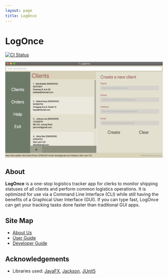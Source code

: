 ```yaml
---
layout: page
title: LogOnce
---
```

# LogOnce

[![CI Status](https://github.com/AY2021S1-CS2103-F09-4/tp/workflows/Java%20CI/badge.svg)](https://github.com/AY2021S1-CS2103-F09-4/tp/actions)

![Ui](images/Ui.png)

## About

**LogOnce** is a one-stop logistics tracker app for clerks to monitor shipping statuses of all clients and perform common logistics operations. It is optimized for use via a Command Line Interface (CLI) while still having the benefits of a Graphical User Interface (GUI). If you can type fast, LogOnce can get your tracking tasks done faster than traditional GUI apps.

## Site Map

* [About Us](https://github.com/AY2021S1-CS2103-F09-4/tp/blob/master/docs/AboutUs.md)
* [User Guide](https://github.com/AY2021S1-CS2103-F09-4/tp/blob/master/docs/UserGuide.md)
* [Developer Guide](https://github.com/AY2021S1-CS2103-F09-4/tp/blob/master/docs/DeveloperGuide.md)


## Acknowledgements

* Libraries used: [JavaFX](https://openjfx.io/), [Jackson](https://github.com/FasterXML/jackson), [JUnit5](https://github.com/junit-team/junit5)
